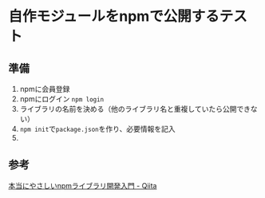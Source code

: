 # 自作モジュールをnpmで公開するテスト

## 準備

1. npmに会員登録
2. npmにログイン
   `npm login`
3. ライブラリの名前を決める（他のライブラリ名と重複していたら公開できない）
4. `npm init`で`package.json`を作り、必要情報を記入
5. 

## 参考

[本当にやさしいnpmライブラリ開発入門 \- Qiita](https://qiita.com/saltyshiomix/items/0306e17cde8f2475f193)

